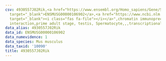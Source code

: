 ```yaml
---
csv: 4930557J02Rik,<a href="https://www.ensembl.org/Homo_sapiens/Gene/Summary?db=core;g=ENSMUSG00000106902"
  target="_blank">ENSMUSG00000106902</a>,<a href="https://www.ncbi.nlm.nih.gov/pubmed/25450459"
  target="_blank"><i class="fas fa-file"></i></a>",chromatin immunoprecipitation assay,direct
  interaction,prime adult stage, testis, Spermatocyte,,,transcriptional regulation,
data_alias: 4930557J02Rik
data_id: ENSMUSG00000106902
data_numevidence: 1
data_species: Mus musculus
data_taxid: '10090'
title: 4930557J02Rik
---
```

